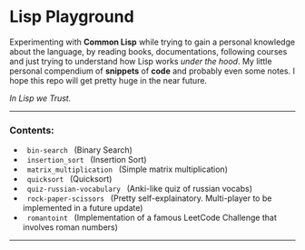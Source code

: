 # Lisp Playground
Experimenting with **Common Lisp** while trying to gain a personal knowledge about the language, by reading books, documentations, following courses and just trying to understand how Lisp works *under the hood*. My little personal compendium of **snippets** of **code** and probably even some notes. I hope this repo will get pretty huge in the near future.

*In Lisp we Trust.*

---

### Contents: 
- <code> bin-search </code> (Binary Search)
- <code> insertion_sort </code> (Insertion Sort)
- <code> matrix_multiplication </code> (Simple matrix multiplication)
- <code> quicksort </code> (Quicksort)
- <code> quiz-russian-vocabulary </code> (Anki-like quiz of russian vocabs)
- <code> rock-paper-scissors </code> (Pretty self-explainatory. Multi-player to be implemented in a future update)
- <code> romantoint </code> (Implementation of a famous LeetCode Challenge that involves roman numbers)

---
